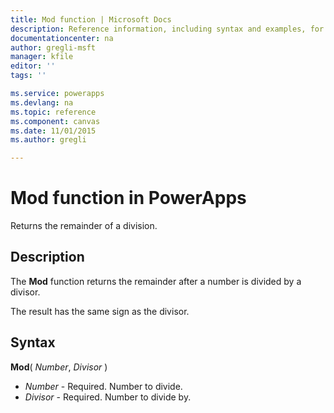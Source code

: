 ```yaml
---
title: Mod function | Microsoft Docs
description: Reference information, including syntax and examples, for the Mod function in PowerApps
documentationcenter: na
author: gregli-msft
manager: kfile
editor: ''
tags: ''

ms.service: powerapps
ms.devlang: na
ms.topic: reference
ms.component: canvas
ms.date: 11/01/2015
ms.author: gregli

---
```

# Mod function in PowerApps
Returns the remainder of a division.

## Description
The **Mod** function returns the remainder after a number is divided by a divisor.

The result has the same sign as the divisor.

## Syntax
**Mod**( *Number*, *Divisor* )

* *Number* - Required. Number to divide.
* *Divisor* - Required.  Number to divide by.


